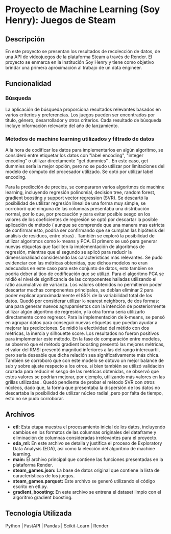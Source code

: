 # Proyecto de Machine Learning (Soy Henry): Juegos de Steam

## Descripción

En este proyecto se presentan los resultados de recolección de datos, de una API de videojuegos de la plataforma Steam a través de Render. El proyecto se enmarca en la institución Soy Henry y tiene como objetivo brindar una primera aproximación al trabajo de un data engineer.

## Funcionalidad

### Búsqueda

La aplicación de búsqueda proporciona resultados relevantes basados en varios criterios y preferencias. Los juegos pueden ser encontrados por título, género, desarrollador y otros criterios. Cada resultado de búsqueda incluye información relevante del año de lanzamiento.

### Métodos de machine learning utilizados y filtrado de datos

A la hora de codificar los datos para implementarlos en algún algoritmo, se consideró entre etiquetar los datos con "label encoding", "integer encoding" o utilizar directamente "get dummies" . En este caso, get dummies sería la mejor opción, pero no se pudo utilizar por limitaciones del modelo de cómputo del procesador utilizado. Se optó por utilizar label encoding.

Para la predicción de precios, se compararon varios algoritmos de machine learning, incluyendo regresión polinomial, decision tree, random forest, gradient boosting y support vector regression (SVR). Se descartó la posibilidad de utilizar regresión lineal de una forma muy simple, se corroboró que ninguna de las columnas presentaba una distribución normal, por lo que, por precaución y para evitar posible sesgo en los valores de los coeficientes de regresión se optó por descartar la posible aplicación de método ( aunque se comprende que una manera mas estricta de confirmar esto, podria ser confirmando que se cumplan las hipótesis del análisis de residuos, entre otras) . También se exploró la posibilidad de utilizar algoritmos como k-means y PCA. El primero se usó para generar nuevas etiquetas que faciliten la implementación de algoritmos de regresión, mientras que el segundo se aplicó para reducir la dimensionalidad considerando las características más relevantes. Se pudo evidenciar con las métricas obtenidas, que dichos modelos no eran adecuados en este caso para este conjunto de datos, esto tambien se podria deber al tioo de codificación que se utilizó. Para el algoritmo PCA se midió el nivel de significancia de las componentes halladas utilizando el ratio acumulativo de varianza. Los valores obtenidos no permitieron poder descartar muchas componentes principales, se debían eliminar 2 para poder explicar aproximadamente el 85% de la variabilidad total de los datos. Quedó por considerar utilizar k-nearest neighbors, de dos formas: una para generar nuevos agrupamientos con la intención de posteriormente utilizar algún algoritmo de regresión, y la otra forma sería utilizarlo directamente como regresor. Para la implementación de k-means, se pensó en agrupar datos para conseguir nuevas etiquetas que puedan ayudar a mejorar las predicciones. Se midió la efectividad del métido con dos métricas, la inercia y silhouette score. Los resultados no fueron positivos para implementar este método. En la fase de comparación entre modelos, se observó que el método gradient boosting presentó las mejores métricas, el valor del RMSI presentó magnitud inferiores a las del rango intercuartil, pero sería deseable que dicha relación sea significativamente más chica. Tambien se corroboró que con este modelo se obtuvo un mejor balance de sub y sobre ajuste respecto a los otros. si bien también se utilizó validación cruzada para reducir el sesgo de las metricas obtenidas, se observó que estos valores se podrían mejorar, por ejemplo, utilizando más valores en las grillas utilizadas . Quedó pendiente de probar el método SVR con otros núcleos, dado que, la forma que presentaba la dispersión de los datos no descartaba la posibilidad de utilizar núcleo radial ,pero por falta de tiempo, esto no se pudo corroborar. 

## Archivos

- **etl:** Esta etapa muestra el procesamiento inicial de los datos, incluyendo cambios en los formatos de las columnas originales del dataframe y eliminación de columnas consideradas irrelevantes para el proyecto.
- **eda_ml:** En este archivo se detalla y justifica el proceso de Exploratory Data Analysis (EDA), así como la elección del algoritmo de machine learning.
- **main:** El archivo principal que contiene las funciones presentadas en la plataforma Render.
- **steam_games.json:** La base de datos original que contiene la lista de características de los juegos.
- **steam_games.parquet:** Este archivo se generó utilizando el código escrito en etl.py.
- **gradient_boosting:** En este archivo se entrena el dataset limpio con el algoritmo gradient boosting.

## Tecnología Utilizada
Python | FastAPI | Pandas | Scikit-Learn | Render

